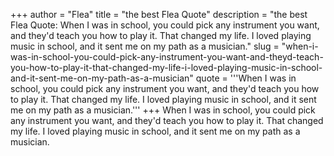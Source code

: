 +++
author = "Flea"
title = "the best Flea Quote"
description = "the best Flea Quote: When I was in school, you could pick any instrument you want, and they'd teach you how to play it. That changed my life. I loved playing music in school, and it sent me on my path as a musician."
slug = "when-i-was-in-school-you-could-pick-any-instrument-you-want-and-theyd-teach-you-how-to-play-it-that-changed-my-life-i-loved-playing-music-in-school-and-it-sent-me-on-my-path-as-a-musician"
quote = '''When I was in school, you could pick any instrument you want, and they'd teach you how to play it. That changed my life. I loved playing music in school, and it sent me on my path as a musician.'''
+++
When I was in school, you could pick any instrument you want, and they'd teach you how to play it. That changed my life. I loved playing music in school, and it sent me on my path as a musician.
